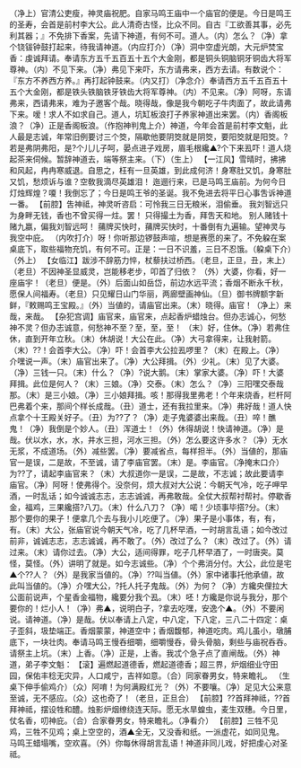 <!-- { "loadSidebar": true } -->
（净上）官清公吏瘦，神灵庙祝肥。自家马鸣王庙中一个庙官的便是。今日是鸣王的圣寿，会首是前村李大公。此人清奇古怪，比众不同。自古『工欲善其事，必先利其器；』不免排下香案，先请下神道，有何不可。道人。（内）怎么？（净）拿个铙钹钟鼓打起来，待我请神道。（内应打介）（净）洞中空虚光朗，大元炉焚宝香：虔诚拜请。奉请东方五千五百五十五个大金刚，都是铜头铜脑铜牙铜齿大将军尊神。（内）不见下来。（净）弗见下来吓，东方请弗来，西方去请。有数说个：『东方不养西方养。』再打起钟鼓来。（内又打）（净念介）奉请西方五千五百五十五个大金刚，都是铁头铁脑铁牙铁齿大将军尊神。（内）不见来。（净）阿呀，东请弗来，西请弗来，难为子邀客个哉。晓得哉，像是我今朝吃子牛肉面了，故此请弗下来。嗳！求人不如求自己。道人，坑缸板浪打子养家神道出来罢。（内）香阁板浪？（净）正是香阁板浪。（作抱神判鬼上介）神道，今年会首是前村李文魁，此人最是志诚，年常旧例要讨三个筊，隔歇他要阴筊就是阴筊，要阳筊就是阳筊。?若是弗阴弗阳，是?个儿儿子呵，晏点进子戏房，眉毛根纔▲?个下来厾吓！道人烧起茶来伺候。暂辞神道去，端等祭主来。（下）（生上）
【一江风】雪晴时，拂拂和风起，冉冉寒威退。自思之，枉有一旦英雄，到此成何济！身寒肚又饥，身寒肚又饥，愁烦诉与谁？空敎我滴尽英雄泪！
迤逦行来，已是马鸣王庙前。为何今日灯烛辉煌？嗄！我倒忘了；今日是鸣王爷的圣诞。我不免进去将平日心事吿诉神道一番。
【前腔】吿神祗，神灵听咨启：可怜我三日无粮米，泪偷垂。
我刘智远只为身畔无钱，香也不曾买得一炷。罢！
只得撮土为香，拜吿天和地。
别人赌钱十赌九嬴，偏我刘智远呵！
蒱牌买快时，蒱牌买快时，十番倒有九遍输。望神灵与我空中庇。
（内吹打介）呀！你听那边锣鼓声喧，想是赛愿的来了。不免躱在案桌底下，取些福物充饥，有何不可。正是：一日不识羞，三日不忍饿。（躱桌下介）（外上）
【女临江】跋涉不辞筋力悴，杖藜扶过桥西。（老旦，正旦，丑，末上）（老旦）不因神圣显威灵，岂能移老步，叩首了归依？
（外）大婆，你看，好一座庙宇！（老旦）便是。（外）后面山如岳岱，前边水远平流；香烟不断永千秋，愿保人间福寿。（老旦）只见耀日山门华丽，两廊壁画神仙。（旦）御书牌额字新鲜，『敕赐鸣王宝殿。』（外）当値的，请庙官出来。（末）晓得。庙官！（净上）来哉，来哉。
【杂犯宫调】庙官来，庙官来，点起香炉蜡烛台。但办志诚心，何愁神不灵？但办志诚意，何愁神不至？至，至，至！
（末）好，住休。（净）若弗住休，直到开年立秋。（末）休胡说！大公在此。（净）大弓拿得来，让我射箭。（末）??！会首李大公。（净）吓！会首李大公拉厾啰里？（末）在殿上。（净）介嘿说一声。（末）庙官出来了。（净）大公拜揖。（外）少礼。（末）见了大婆。（净）三钱一只。（末）什么？（净）?说大鹅。（末）掌家大婆。（净）吓！大婆拜揖。此位是何人？（末）三娘。（净）交泰。（末）怎么？（净）三阳嘿交泰哉那。（末）是三小娘。（净）三小娘拜揖。咳！那得我里弗老！个年来烧香，栏杆阿巴弗着个来，那间个样长成哉。（丑）道士，还有我拉里来。（净）弗好哉！道人快点拿个十王殿关好子。（丑）为??了？（净）走子鬼婆婆出来哉。（丑）啐！醮鬼！（净）我倒是个妙人。（丑）浑道士！（外）休得胡说！快请神道。（净）是哉。伏以水，水，水，井水三担，河水三担。（外）怎么要这许多水？（净）无水无浆，不成道场。（外）减些罢。（净）要减省点，每样担半。（外）当値的，那庙官一是误，二是故，不至诚，请了李庙官罢。（末）是。李庙官。（净掩末口介）为??了，请起李庙官来？（末）大叔道你一是误，二是故，不志诚；故此要请李庙官。（净）阿呀！使弗得个。没奈何，烦大叔对大公说：今朝天气冷，吃子呷早酒，一时乱话；如今诚诚志志，志志诚诚，再弗敢哉。全仗大叔帮衬帮衬。停歇香金，福鸡，三果纔搭?八刀。（末）什么八刀？（净）喏！少顷事毕搭?分。（末）那个要你的果子！便拿几个去与我小儿吃便了。（净）果子是小事体，有，有，有。（末）大公，张庙官说今朝天气冷，吃了几杯早酒，一时胡言乱语；如今改过前非，诚诚志志，志志诚诚，再不敢了。（外）改过了么？（末）改过了。（外）请过来。（末）请你过去。（净）大公，适间得罪，吃子几杯早酒了，一时唐突。莫怪，莫怪。（外）讲明了就是。如今志诚些。（净）个个弗消分付。大公，此位是宅▲个??人？（外）是我家当値的。（净）??叫当値。（外）家中诸事托他承値，故此叫当値的。（净）介嘿大公，?托人托子鬼哉。（外）为何？（净）方纔央俚拉大公面前说声，个星香金福物，纔要分我个厾。（末）呸！方纔是你说与我分，那个要你的！烂小人！（净）弗▲，说明白子，?拿去吃嘿，安逸个▲。（外）不要闲说。请神道。（净）是哉。伏以奉请上八定，中八定，下八定，三八二十四定：桌子歪斜，圾垫端正。香烟蒙蒙，神道空中；香烟馥郁，神道吃肉。鸡儿虽小，墩脯底下，一块壮肉。奉请马鸣王慢呑细嚼，细嚼慢呑，骨头骨脑，剩些与庙祝呑呑。请祭主上坑。（末）上香。（净）正是，上香。我忒个急子点了直闸哉。（外）神道，弟子李文魁：
【滚】遍燃起道德香，燃起道德香；超三界，炉烟细业守田园，保佑丰稔无灾异，人口咸宁，吉祥如意。（合）同家眷男女，特来瞻礼。
（生桌下伸手偷鸡介）（众）阿唷！为何满殿红光？（外）不要嚷。（净）足见大公来意至诚，无不感应。（众）这也奇了！（老旦，正旦合）
【前腔】??首拜神祗，??首拜神祗，摆设牲和醴。烛影炉烟缭绕连天际。愿无水旱蝗虫，麦生双穗。今日里，仗名香，叨神庇。（合）合家眷男女，特来瞻礼。（净看介）
【前腔】三牲不见鸡，三牲不见鸡；桌上空空的，酒▲全无，又没香和纸。一派虚花，如同见鬼。马鸣王蜡塌嘴，空欢喜。（外）你每休得胡言乱语！神道非同儿戏，好把虔心对圣祗。
